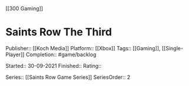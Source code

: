 [[300 Gaming]]

# Saints Row The Third

Publisher:: [[Koch Media]]
Platform:: [[Xbox]]
Tags:: [[Gaming]], [[Single-Player]]
Completion:: #game/backlog 

Started:: 30-09-2021
Finished:: 
Rating:: 

Series:: [[Saints Row Game Series]]
SeriesOrder:: 2